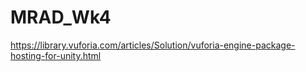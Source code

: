 # MRAD_Wk4

https://library.vuforia.com/articles/Solution/vuforia-engine-package-hosting-for-unity.html
